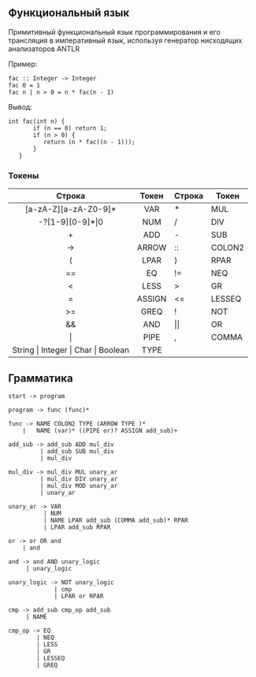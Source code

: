 Функциональный язык
---
Примитивный функциональный язык
программирования и его трансляция в императивный
язык, используя генератор нисходящих анализаторов ANTLR

Пример:
```
fac :: Integer -> Integer
fac 0 = 1
fac n | n > 0 = n * fac(n - 1)
```
Вывод:
```
int fac(int n) {
       if (n == 0) return 1;
       if (n > 0) {
          return (n * fac((n - 1)));
       }
   }
```

### Токены
Строка                  | Токен | Строка            | Токен |
:----:                  | :---: | ------            | ----- |
\[a-zA-Z\]\[a-zA-Z0-9\]*| VAR   | *                 | MUL   |
-?[1-9][0-9]*&#124;0    | NUM   | /                 | DIV   |
 &#43;                  | ADD   | -                 | SUB   |
->                      | ARROW | ::                | COLON2|
(                       | LPAR  | )                 | RPAR  |
==                      | EQ    | !=                | NEQ   |
<                       | LESS  |  \>               | GR    |
=                       | ASSIGN| <=                | LESSEQ|
\>=                     | GREQ  |!                  | NOT   | 
&&                      | AND   |  &#124;&#124;     | OR    |
&#124;                  | PIPE  | ,                 | COMMA |
String &#124; Integer &#124; Char &#124; Boolean    | TYPE


## Грамматика
    start -> program
    
    program -> func (func)*
    
    func -> NAME COLON2 TYPE (ARROW TYPE )*
        |   NAME (var)* ((PIPE or)? ASSIGN add_sub)+
        
    add_sub -> add_sub ADD mul_div
             | add_sub SUB mul_div
             | mul_div
             
    mul_div -> mul_div MUL unary_ar
             | mul_div DIV unary_ar
             | mul_div MOD unary_ar
             | unary_ar
    
    unary_ar -> VAR
              | NUM
              | NAME LPAR add_sub (COMMA add_sub)* RPAR
              | LPAR add_sub RPAR
              
    or -> or OR and
        | and
        
    and -> and AND unary_logic
         | unary_logic
         
    unary_logic -> NOT unary_logic
                 | cmp
                 | LPAR or RPAR
                 
    cmp -> add_sub cmp_op add_sub
         | NAME
    
    cmp_op -> EQ
            | NEQ
            | LESS
            | GR
            | LESSEQ
            | GREQ
